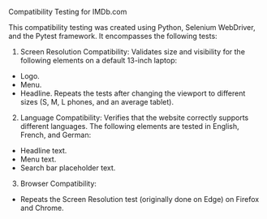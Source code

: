 Compatibility Testing for IMDb.com

This compatibility testing was created using Python, Selenium WebDriver, and the Pytest framework. It encompasses the following tests:

1. Screen Resolution Compatibility:
Validates size and visibility for the following elements on a default 13-inch laptop:
* Logo.
* Menu.
* Headline.
Repeats the tests after changing the viewport to different sizes (S, M, L phones, and an average tablet).
2. Language Compatibility:
Verifies that the website correctly supports different languages.
The following elements are tested in English, French, and German:
* Headline text.
* Menu text.
* Search bar placeholder text.
3. Browser Compatibility:
* Repeats the Screen Resolution test (originally done on Edge) on Firefox and Chrome.
